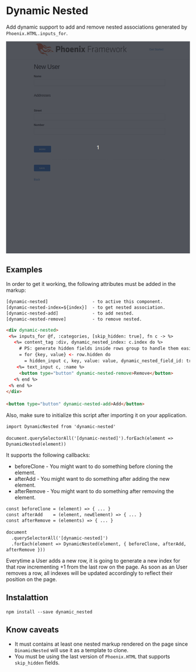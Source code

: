 # Dynamic Nested 
 
Add dynamic support to add and remove nested associations generated by `Phoenix.HTML.inputs_for`.

![](example.gif)

## Examples

In order to get it working, the following attributes must be added in the markup:

```
[dynamic-nested]                 - to active this component.
[dynamic-nested-index=${index}]  - to get nested association.
[dynamic-nested-add]             - to add nested.
[dynamic-nested-remove]          - to remove nested.
```

```HTML
<div dynamic-nested>
 <%= inputs_for @f, :categories, [skip_hidden: true], fn c -> %>
   <%= content_tag :div, dynamic_nested_index: c.index do %>
     # PS: generate hidden fields inside rows group to handle them easily.
     = for {key, value} <- row.hidden do
       = hidden_input c, key, value: value, dynamic_nested_field_id: true
    <%= text_input c, :name %>
     <button type="button" dynamic-nested-remove>Remove</button>
   <% end %>
 <% end %>
</div>

<button type="button" dynamic-nested-add>Add</button>
```

Also, make sure to initialize this script after importing it on your application.

```JS
import DynamicNested from 'dynamic-nested'

document.querySelectorAll('[dynamic-nested]').forEach(element => DynamicNested(element))
```

It supports the following callbacks:

* beforeClone  - You might want to do something before cloning the element.
* afterAdd     - You might want to do something after adding the new element.
* afterRemove  - You might want to do something after removing the element.

```JS
const beforeClone = (element) => { ... }
const afterAdd    = (element, newElement) => { ... }
const afterRemove = (elements) => { ... }

document
  .querySelectorAll('[dynamic-nested]')
  .forEach(element => DynamicNested(element, { beforeClone, afterAdd, afterRemove }))
```

Everytime a User adds a new row, it is going to generate a new index for that row incrementing
+1 from the last row on the page. As soon as an User removes a row, all indexes will be updated
accordingly to reflect their position on the page.

## Instalattion
```
npm install --save dynamic_nested
```

## Know caveats

* It must contains at least one nested markup rendered on the page since `DinamicNested` will
 use it as a template to clone.
* You must be using the last version of `Phoenix.HTML` that supports `skip_hidden` fields.
